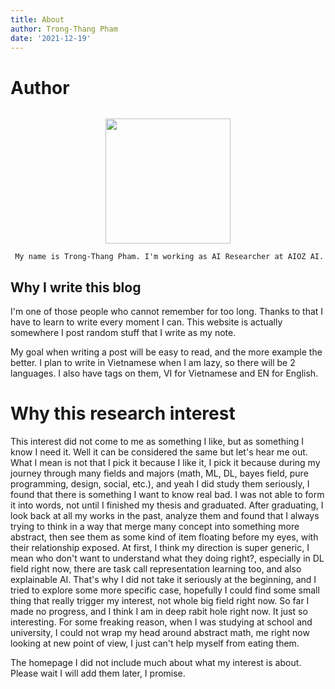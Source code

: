 ```yaml
---
title: About
author: Trong-Thang Pham
date: '2021-12-19'
---
```


# Author
![]()

<div style='text-align: center'>
<img src="/post/about_files/profile_img.jpg" 
     height="200" /> 
     
     My name is Trong-Thang Pham. I'm working as AI Researcher at AIOZ AI.   
</div>



## Why I write this blog

I'm one of those people who cannot remember for too long. Thanks to that I have to learn to write every moment I can. This website is actually somewhere I post random stuff that I write as my note. 

My goal when writing a post will be easy to read, and the more example the better. I plan to write in Vietnamese when I am lazy, so there will be 2 languages. I also have tags on them, VI for Vietnamese and EN for English. 

# Why this research interest

This interest did not come to me as something I like, but as something I know I need it. Well it can be considered the same but let's hear me out. What I mean is not that I pick it because I like it, I pick it because during my journey through many fields and majors (math, ML, DL, bayes field, pure programming, design, social, etc.), and yeah I did study them seriously, I found that there is something I want to know real bad. I was not able to form it into words, not until I finished my thesis and graduated. After graduating, I look back at all my works in the past, analyze them and found that I always trying to think in a way that merge many concept into something more abstract, then see them as some kind of item floating before my eyes, with their relationship exposed. At first, I think my direction is super generic, I mean who don't want to understand what they doing right?, especially in DL field right now, there are task call representation learning too, and also explainable AI. That's why I did not take it seriously at the beginning, and I tried to explore some more specific case, hopefully I could find some small thing that really trigger my interest, not whole big field right now. So far I made no progress, and I think I am in deep rabit hole right now. It just so interesting. For some freaking reason, when I was studying at school and university, I could not wrap my head around abstract math, me right now looking at new point of view, I just can't help myself from eating them.  

The homepage I did not include much about what my interest is about. Please wait I will add them later, I promise.